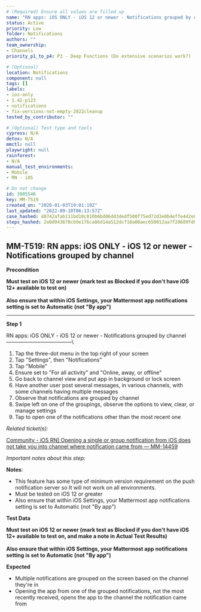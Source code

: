 ```yaml
---
# (Required) Ensure all values are filled up
name: "RN apps: iOS ONLY - iOS 12 or newer - Notifications grouped by channel"
status: Active
priority: Low
folder: Notifications
authors: ""
team_ownership: 
- Channels
priority_p1_to_p4: P3 - Deep Functions (Do extensive scenarios work?)

# (Optional)
location: Notifications
component: null
tags: []
labels: 
- ios-only
- 1.42-p123
- notifications
- fix-versions-not-empty-2022cleanup
tested_by_contributor: ""

# (Optional) Test type and tools
cypress: N/A
detox: N/A
mmctl: null
playwright: null
rainforest: 
- N/A
manual_test_environments: 
- Mobile
- RN - iOS

# Do not change
id: 3905546
key: MM-T519
created_on: "2020-01-03T19:01:19Z"
last_updated: "2022-09-10T06:13:57Z"
case_hashed: 48742afab111bd10c010b6bd06dd3dedf500f75ed72d3e0b4effe442e8def3fed2367df88d860a34eeb34987d167c62a
steps_hashed: 2e0d943678cb9e176ca86d14a512dcf10a08aec650012aa7f20689fd032ae392fd0c2c443e5c88bdd4cc2176ed6cce48
---
```


<!-- (Auto-generated) Based on frontmatter's "key" and "name" -->

## MM-T519: RN apps: iOS ONLY - iOS 12 or newer - Notifications grouped by channel

**Precondition**

**Must test on iOS 12 or newer (mark test as Blocked if you don't have iOS 12+ available to test on)**\
\
**Also ensure that within iOS Settings, your Mattermost app notifications setting is set to Automatic (not "By app")**

---

**Step 1**

RN apps: iOS ONLY - iOS 12 or newer - Notifications grouped by channel\
–––––––––––––––––––––––––\\

1. Tap the three-dot menu in the top right of your screen
2. Tap "Settings", then "Notifications"
3. Tap "Mobile"
4. Ensure set to "For all activity" and "Online, away, or offline"
5. Go back to channel view and put app in background or lock screen
6. Have another user post several messages, in various channels, with some channels having multiple messages
7. Observe that notifications are grouped by channel
8. Swipe left on one of the groupings, observe the options to view, clear, or manage settings
9. Tap to open one of the notifications other than the most recent one

_Related ticket(s):_

[Community - iOS RN\] Opening a single or group notification from iOS does not take you into channel where notification came from — MM-14459](https://mattermost.atlassian.net/browse/MM-14459)

_Important notes about this step:_

**Notes**:

- This feature has some type of minimum version requirement on the push notification server so It will not work on all environments.
- Must be tested on iOS 12 or greater
- Also ensure that within iOS Settings, your Mattermost app notifications setting is set to Automatic (not "By app")

**Test Data**

**Must test on iOS 12 or newer (mark test as Blocked if you don't have iOS 12+ available to test on, and make a note in Actual Test Results)**\
\
**Also ensure that within iOS Settings, your Mattermost app notifications setting is set to Automatic (not "By app")**

**Expected**

- Multiple notifications are grouped on the screen based on the channel they're in
- Opening the app from one of the grouped notifications, not the most recently received, opens the app to the channel the notification came from
